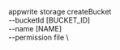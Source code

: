 appwrite storage createBucket \
        --bucketId [BUCKET_ID] \
        --name [NAME] \
        --permission file \







